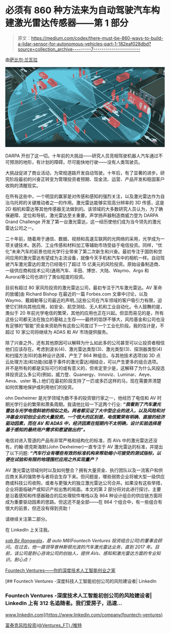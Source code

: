 # 必须有 860 种方法来为自动驾驶汽车构建激光雷达传感器——第 1 部分

> 原文：<https://medium.com/codex/there-must-be-860-ways-to-build-a-lidar-sensor-for-autonomous-vehicles-part-1-182eaf028dbd?source=collection_archive---------7----------------------->

由[萨比尔·兰瓦拉](https://linkedin.com/in/sabbir-rangwala-73aa843)

![](img/7264398ecdbd72066f2e87a009a1a18c.png)

DARPA 开创了这一切。十年前的大挑战——研究人员竞相驾驶机器人汽车通过不可预测的地形，有计划的障碍，尽可能快地行驶——没有人类驾驶员。

大挑战促进了商业活动，为常规道路开发自动驾驶。十年后，有了显著的进步。研究阶段最初的兴奋正转变为管理投资者预期、现金流、运营、产品开发和稳固客户收购的清醒现实。

在所有这些中，一个明显的赢家是对传感和感知的强烈关注，以及激光雷达作为自治乌托邦的关键推动者之一的作用。激光雷达能够实现高分辨率的 3D 传感，这是 2D 相机和雷达等其他传感器无法做到的。该领域的大多数研究人员认为，为了确保避障、定位和导航，激光雷达至关重要。声学扬声器制造商威力登为 DARPA Grand Challenge 开发了第一台激光雷达，这一经历使他们成为当今领先的激光雷达公司之一。

二十年前，随着用于通信、数据、视频和高速互联网的光网络的采用，光学成为一项关键技术。医药、工业传感和材料加工等辅助市场受益于电信投资。同样，“优化”未来汽车的前景也给光学行业带来了第二次新生和兴奋。最初专注于国防和空间应用的激光雷达有望成为主流设备，就像今天手机和汽车中的相机一样。自动驾驶汽车激光雷达的潜力已经吸引了超过 15 亿美元的风险投资。原始设备制造商、一级供应商和技术公司(通用汽车、丰田、博世、大陆、Waymo、Argo 和 Aurora)等公司也进行了类似程度的投资。

目前有超过 80 家风险投资的激光雷达公司，最初专注于汽车激光雷达。AV 革命的放缓[由 Richard Bishop 在最近的一篇 Forbes.com 文章中讨论，以及 Waymo、戴姆勒等公司最近的声明。]这些公司在汽车领域的客户吸引力有限，迫使它们转向其他应用，如安全、航空测绘、无人机和工业自动化。令人鼓舞的是，类似于 20 年前光学电信的繁荣，其他的应用也正在兴起。但显而易见的是，所有这些公司都无法在独立的基础上生存——最终的馅饼不够大，风险基金和公司也没有足够的“智能”资金来资助所有这些公司度过下一个工业化阶段。我的估计是，不超过 10 家公司将继续为 ADAS 和 AV 市场提供服务。

除了兴奋之外，还有其他原因可以解释为什么如此多的公司甚至可以让投资者相信他们应该存在。考虑到波长(4)、激光雷达类型(3)、激光类型(3)、探测器类型(4)和扫描方法(6)的各种设计选择，产生了 864 种组合。与其他技术选项(如 3D 点云处理方法)和功能(如基于事件的激光雷达)相结合，可以产生更多的组合选项。并不是所有的都是实际可行的或有意义的，但肯定至少是，这解释了为什么风投选择投资这么多公司(例如，威力登、Quanergy、Innoviz、Luminar、Aeye、Aeva、uster 等。).他们在最初阶段支持了一匹或多匹这样的马，现在需要弄清楚如何优雅地保护或利用他们的投资。

ohn Dexheimer 是光学领域为数不多的投资银行家之一，他经历了电信和 AV 时期光学行业的繁荣和萧条周期。我请他比较一下这两个行业: ***“我看到了汽车激光雷达与光学电信斜坡的相似之处。两者都见证了大中型企业的进入，以及风险和对冲基金对初创企业的大量投资。一个很大的区别是，电信繁荣有明确、直接的经济驱动因素，而在 AV 和 ADAS 中，经济因素在短期内不太明确，设计实验选择是基于感知的最终用户需求和愿望做出的”。***

电信对进入管道的产品有非常严格和结构化的标准，而 AVs 中的激光雷达还没有。约翰·德克斯海默(John Dexheimer)一直专注于 AV 激光雷达的标准，并提出了以下问题: ***“汽车行业有哪些有效的标准机构来帮助缩小可接受的测试指标，以便在试验和有限的地理围栏应用之外实现量产？***

AV 激光雷达领域何时以及如何整合？拥有大量资金、执行团队以及一流客户和供应商关系的强势参与者将会生存下来。但问题是，哪些弱势企业将被大型一级供应商或科技公司收购，或者与更强大的独立激光雷达公司合并。如果没有这些举措，企业将面临破产或知识产权出售的局面。本文的第 2 部分将对此进行探讨，主要是沿着感知和传感器融合的后处理软件堆栈以及 864 种设计组合的供应链方面将成为重要驱动因素的思路。但这还不是全部——在 864 个组合中，有一些组合有很大的前景，但还没有得到资助！

请继续关注第二部分。

在 LinkedIn 上关注我。

[*sab Bir Rangwala*](https://www.linkedin.com/in/sabbir-rangwala-73aa843/)*，是 auto M8(Fountech Ventures 投资组合公司)的董事会顾问。在过去，他一直领导普林斯顿光波的汽车激光雷达业务，直到 2017 年。目前，该公司是耐心咨询公司的创始人，提供 AVs、感知和激光雷达方面的专业知识。耐心点！*

[Fountech Ventures——你的深度技术人工智能创业之家](https://www.fountech.ventures/)

[](https://www.linkedin.com/company/fountech-ventures) [## Fountech Ventures -深度科技人工智能初创公司的风险建设者| LinkedIn

### Fountech Ventures -深度技术人工智能初创公司的风险建设者| LinkedIn 上有 312 名追随者。我们爱房子，迅速…

www.linkedin.com](https://www.linkedin.com/company/fountech-ventures) 

[富泰克风险投资(@Ventures_FT) /推特](https://twitter.com/Ventures_FT)